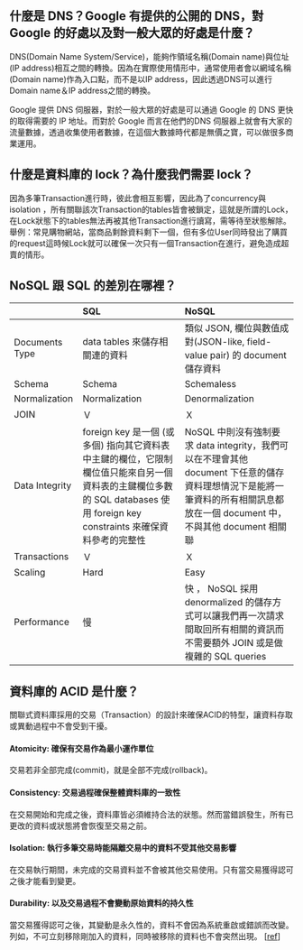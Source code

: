 ## 什麼是 DNS？Google 有提供的公開的 DNS，對 Google 的好處以及對一般大眾的好處是什麼？
DNS(Domain Name System/Service)，能夠作領域名稱(Domain name)與位址(IP address)相互之間的轉換。因為在實際使用情形中，通常使用者會以網域名稱(Domain name)作為入口點，而不是以IP address，因此透過DNS可以進行Domain name＆IP address之間的轉換。

Google 提供 DNS 伺服器，對於一般大眾的好處是可以通過 Google 的 DNS 更快的取得需要的 IP 地址。而對於 Google 而言在他們的DNS 伺服器上就會有大家的流量數據，透過收集使用者數據，在這個大數據時代都是無價之寶，可以做很多商業運用。


## 什麼是資料庫的 lock？為什麼我們需要 lock？
因為多筆Transaction進行時，彼此會相互影響，因此為了concurrency與 isolation ，所有關聯該次Transaction的tables皆會被鎖定，這就是所謂的Lock，在Lock狀態下的tables無法再被其他Transaction進行讀寫，需等待至狀態解除。
舉例：常見購物網站，當商品剩餘資料剩下一個，但有多位User同時發出了購買的request這時候Lock就可以確保一次只有一個Transaction在進行，避免造成超賣的情形。

## NoSQL 跟 SQL 的差別在哪裡？
|  | SQL | NoSQL |
| :--- | :--- | :--- |
| Documents Type | data tables 來儲存相關連的資料 | 類似 JSON, 欄位與數值成對(JSON-like, field-value pair) 的 document 儲存資料 |
| Schema    | Schema      | Schemaless     |
| Normalization    | Normalization      | Denormalization     |
| JOIN    | Ｖ      | Ｘ     |
| Data Integrity    | foreign key 是一個 (或多個) 指向其它資料表中主鍵的欄位，它限制欄位值只能來自另一個資料表的主鍵欄位多數的 SQL databases 使用 foreign key constraints 來確保資料參考的完整性| NoSQL 中則沒有強制要求 data integrity，我們可以在不理會其他 document 下任意的儲存資料理想情況下是能將一筆資料的所有相關訊息都放在一個 document 中，不與其他 document 相關聯|
| Transactions    | Ｖ      | Ｘ     |
| Scaling    | Hard      | Easy     |
| Performance    | 慢      | 快 ， NoSQL 採用 denormalized 的儲存方式可以讓我們再一次請求間取回所有相關的資訊而不需要額外 JOIN 或是做複雜的 SQL queries |

## 資料庫的 ACID 是什麼？
關聯式資料庫採用的交易（Transaction）的設計來確保ACID的特型，讓資料存取或異動過程中不會受到干擾。
#### Atomicity: 確保有交易作為最小運作單位
交易若非全部完成(commit)，就是全部不完成(rollback)。
#### Consistency: 交易過程確保整體資料庫的一致性
在交易開始和完成之後，資料庫皆必須維持合法的狀態。然而當錯誤發生，所有已更改的資料或狀態將會恢復至交易之前。
#### Isolation: 執行多筆交易時能隔離交易中的資料不受其他交易影響
在交易執行期間，未完成的交易資料並不會被其他交易使用。只有當交易獲得認可之後才能看到變更。
#### Durability: 以及交易過程不會變動原始資料的持久性
當交易獲得認可之後，其變動是永久性的，資料不會因為系統重啟或錯誤而改變。列如，不可立刻移除剛加入的資料，同時被移除的資料也不會突然出現。
[[ref](https://www.ithome.com.tw/news/92506)]